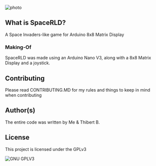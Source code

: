 ![photo](https://i.imgur.com/TnbT9H3.jpg)
## What is SpaceRLD?
A Space Invaders-like game for Arduino 8x8 Matrix Display

### Making-Of
SpaceRLD was made using an Arduino Nano V3, along with a 8x8 Matrix Display and a joystick.

## Contributing

Please read CONTRIBUTING.MD for my rules and things to keep in mind when contributing

## Author(s)
The entire code was written by Me & Thibert B.
## License

This project is licensed under the GPLv3

![GNU GPLV3](https://imgur.com/imkUoGR.png)
